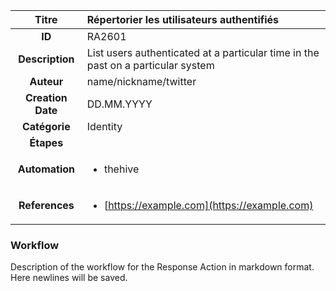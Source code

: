 | Titre                       | Répertorier les utilisateurs authentifiés         |
|:---------------------------:|:--------------------|
| **ID**                      | RA2601            |
| **Description**             | List users authenticated at a particular time in the past on a particular system   |
| **Auteur**                  | name/nickname/twitter        |
| **Creation Date**           | DD.MM.YYYY |
| **Catégorie**                | Identity      |
| **Étapes**                   || 
| **Automation** |<ul><li>thehive</li></ul>|
| **References** |<ul><li>[https://example.com](https://example.com)</li></ul>|

### Workflow

Description of the workflow for the Response Action in markdown format.  
Here newlines will be saved.
